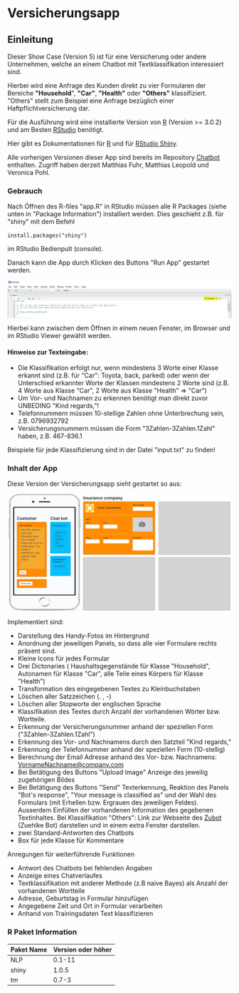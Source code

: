 ﻿# Versicherungsapp
## Einleitung
Dieser Show Case (Version 5) ist für eine Versicherung oder andere Unternehmen, welche an einem Chatbot mit Textklassifikation interessiert sind.

Hierbei wird eine Anfrage des Kunden direkt zu vier Formularen der Bereiche **"Household**", **"Car"**, **"Health"** oder **"Others"** klassifiziert. "Others" stellt zum Beispiel eine Anfrage bezüglich einer Haftpflichtversicherung dar.

Für die Ausführung wird eine installierte Version von [R](https://www.r-project.org/) (Version >= 3.0.2) und am Besten [RStudio](https://www.rstudio.com/products/rstudio/#Desktop) benötigt.

Hier gibt es Dokumentationen für [R](https://cran.r-project.org/bin/windows/base/rw-FAQ.html#How-do-I-install-R-for-Windows_003f) und für [RStudio Shiny](https://www.rstudio.com/products/shiny/).


Alle vorherigen Versionen dieser App sind bereits im Repository [Chatbot](https://github.com/acinorev/Chatbot) enthalten. Zugriff haben derzeit Matthias Fuhr, Matthias Leopold und Veronica Pohl.

### Gebrauch
Nach Öffnen des R-files "app.R" in RStudio müssen alle R Packages (siehe unten in "Package Information") installiert werden. Dies geschieht z.B. für "shiny" mit dem Befehl
```
install.packages("shiny")
```
im RStudio Bedienpult (console).

Danach kann die App durch Klicken des Buttons "Run App" gestartet werden.

<img align="center" src="RunApp.png">

Hierbei kann zwischen dem Öffnen in einem neuen Fenster, im Browser und im RStudio Viewer gewählt werden.

#### Hinweise zur Texteingabe:
* Die Klassifikation erfolgt nur, wenn mindestens 3 Worte einer Klasse erkannt sind (z.B. für "Car": Toyota, back, parked) oder wenn der Unterschied erkannter Worte der Klassen mindestens 2 Worte sind (z.B. 4 Worte aus Klasse "Car", 2 Worte aus Klasse "Health" => "Car")
* Um Vor- und Nachnamen zu erkennen benötigt man direkt zuvor UNBEDING "Kind regards,"!
* Telefonnummern müssen 10-stellige Zahlen ohne Unterbrechung sein, z.B. 0796932792
* Versicherungsnummern müssen die Form "3Zahlen-3Zahlen.1Zahl" haben, z.B. 467-836.1

Beispiele für jede Klassifizierung sind in der Datei "input.txt" zu finden!

### Inhalt der App
Diese Version der Versicherungsapp sieht gestartet so aus:

<img align="center" src="Versicherungsapp.png">

Implementiert sind:

* Darstellung des Handy-Fotos im Hintergrund
* Anordnung der jeweiligen Panels, so dass alle vier Formulare rechts präsent sind.
* Kleine Icons für jedes Formular
* Drei Dictonaries ( Haushaltsgegenstände für Klasse "Household", Autonamen für Klasse "Car", alle Teile eines Körpers für Klasse "Health")
* Transformation des eingegebenen Textes zu Kleinbuchstaben
* Löschen aller Satzzeichen (. , -)
* Löschen aller Stopworte der englischen Sprache
* Klassifikation des Textes durch Anzahl der vorhandenen Wörter bzw. Wortteile.
* Erkennung der Versicherungsnummer anhand der speziellen Form ("3Zahlen-3Zahlen.1Zahl")
* Erkennung des Vor- und Nachnamens durch den Satzteil "Kind regards,"
* Erkennung der Telefonnummer anhand der speziellen Form (10-stellig)
* Berechnung der Email Adresse anhand des Vor- bzw. Nachnamens: VornameNachname@company.com
* Bei Betätigung des Buttons "Upload Image" Anzeige des jeweilig zugehörigen Bildes
* Bei Betätigung des Buttons "Send" Texterkennung, Reaktion des Panels "Bot's response", "Your message is classified as" und der Wahl des Formulars (mit Erhellen bzw. Ergrauen des jeweiligen Feldes). Ausserdem Einfüllen der vorhandenen Information des gegebenen Textinhaltes. Bei Klassifikation "Others": Link zur Webseite des [Zubot](https://zuehlke-bot.herokuapp.com/) (Zuehlke Bot) darstellen und in einem extra Fenster darstellen.
* zwei Standard-Antworten des Chatbots
* Box für jede Klasse für Kommentare

Anregungen für weiterführende Funktionen

* Antwort des Chatbots bei fehlenden Angaben
* Anzeige eines Chatverlaufes
* Textklassifikation mit anderer Methode (z.B naive Bayes) als Anzahl der vorhandenen Wortteile
* Adresse, Geburtstag in Formular hinzufügen
* Angegebene Zeit und Ort in Formular verarbeiten
* Anhand von Trainingsdaten Text klassifizieren

### R Paket Information


| Paket Name | Version oder höher | 
| ---------- |--------------------| 
| NLP        |      0.1-11        | 
| shiny      |      1.0.5         |  
| tm         |      0.7-3         |   

                
               
        
